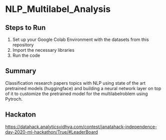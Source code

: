 # NLP_Multilabel_Analysis

## Steps to Run
1. Set up your Google Colab Environment with the datasets from this repository
2. Import the necessary libraries 
3. Run the code

## Summary
Classification research papers topics with NLP using state of the art pretrained models (huggingface)
and building a neural network layer on top of it to customize the pretrained model for the multilabelroblem using Pytroch.

## Hackaton
https://datahack.analyticsvidhya.com/contest/janatahack-independence-day-2020-ml-hackathon/True/#LeaderBoard

